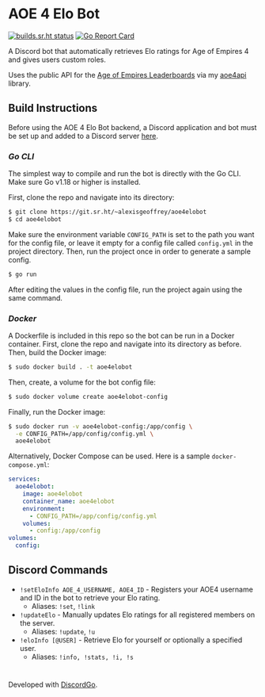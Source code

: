 # AOE 4 Elo Bot
[![builds.sr.ht status](https://builds.sr.ht/~alexisgeoffrey/aoe4elobot.svg)](https://builds.sr.ht/~alexisgeoffrey/aoe4elobot?)
[![Go Report Card](https://goreportcard.com/badge/github.com/alexisgeoffrey/aoe4elobot/v2)](https://goreportcard.com/report/github.com/alexisgeoffrey/aoe4elobot/v2)

A Discord bot that automatically retrieves Elo ratings for Age of Empires 4 and gives users custom roles.

Uses the public API for the [Age of Empires Leaderboards](https://www.ageofempires.com/stats/ageiv/) via my [aoe4api](https://git.sr.ht/~alexisgeoffrey/aoe4api) library.

## Build Instructions
Before using the AOE 4 Elo Bot backend, a Discord application and bot must be set up and added to a Discord server [here](https://discord.com/developers/applications).
### *Go CLI*
The simplest way to compile and run the bot is directly with the Go CLI. Make sure Go v1.18 or higher is installed.

First, clone the repo and navigate into its directory:
```bash
$ git clone https://git.sr.ht/~alexisgeoffrey/aoe4elobot
$ cd aoe4elobot
```
Make sure the environment variable `CONFIG_PATH` is set to the path you want for the config file, or leave it empty for a config file called `config.yml` in the project directory. Then, run the project once in order to generate a sample config.
```bash
$ go run
```
After editing the values in the config file, run the project again using the same command.
### *Docker*
A Dockerfile is included in this repo so the bot can be run in a Docker container. First, clone the repo and navigate into its directory as before. Then, build the Docker image:
```bash
$ sudo docker build . -t aoe4elobot
```
Then, create, a volume for the bot config file:
```bash
$ sudo docker volume create aoe4elobot-config
```
Finally, run the Docker image:
```bash
$ sudo docker run -v aoe4elobot-config:/app/config \
  -e CONFIG_PATH=/app/config/config.yml \
  aoe4elobot
```
Alternatively, Docker Compose can be used. Here is a sample `docker-compose.yml`:
```yml
services:
  aoe4elobot:
    image: aoe4elobot
    container_name: aoe4elobot
    environment:
      - CONFIG_PATH=/app/config/config.yml
    volumes:
      - config:/app/config
volumes:
  config:
```
## Discord Commands
- `!setEloInfo AOE_4_USERNAME, AOE4_ID` - Registers your AOE4 username and ID in the bot to retrieve your Elo rating.
  - Aliases: `!set`, `!link`
- `!updateElo` - Manually updates Elo ratings for all registered members on the server.
  - Aliases: `!update`, `!u`
- `!eloInfo [@USER]` - Retrieve Elo for yourself or optionally a specified user.
  - Aliases: `!info, !stats, !i, !s`
#
Developed with [DiscordGo](https://github.com/bwmarrin/discordgo).
